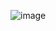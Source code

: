 ![image](https://github.com/VedantDhamale/PowerBI_Comprehensive_Unicorn_businesses_analysis-/assets/66168936/55aa6bc7-ab9c-48a7-822b-e45987bdd577)
